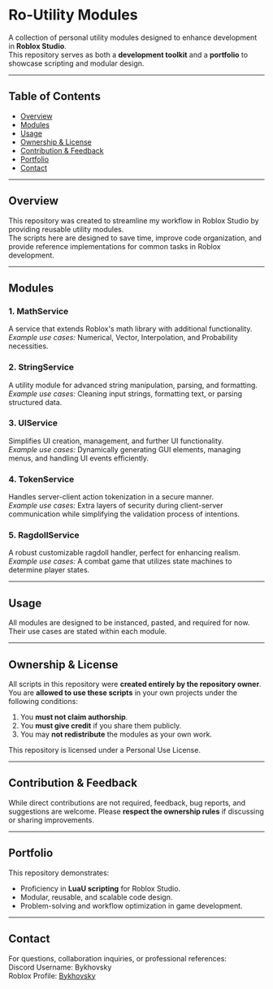 # Ro-Utility Modules

A collection of personal utility modules designed to enhance development in **Roblox Studio**.  
This repository serves as both a **development toolkit** and a **portfolio** to showcase scripting and modular design.

---

## Table of Contents
- [Overview](#overview)
- [Modules](#modules)
- [Usage](#usage)
- [Ownership & License](#ownership--license)
- [Contribution & Feedback](#contribution--feedback)
- [Portfolio](#portfolio)
- [Contact](#contact)

---

## Overview

This repository was created to streamline my workflow in Roblox Studio by providing reusable utility modules.  
The scripts here are designed to save time, improve code organization, and provide reference implementations for common tasks in Roblox development.

---

## Modules

### 1. **MathService**
A service that extends Roblox's math library with additional functionality.  
*Example use cases:* Numerical, Vector, Interpolation, and Probability necessities.

### 2. **StringService**
A utility module for advanced string manipulation, parsing, and formatting.  
*Example use cases:* Cleaning input strings, formatting text, or parsing structured data.

### 3. **UIService**
Simplifies UI creation, management, and further UI functionality.  
*Example use cases:* Dynamically generating GUI elements, managing menus, and handling UI events efficiently.

### 4. **TokenService**
Handles server-client action tokenization in a secure manner.  
*Example use cases:* Extra layers of security during client-server communication while simplifying the validation process of intentions.

### 5. **RagdollService**
A robust customizable ragdoll handler, perfect for enhancing realism.
*Example use cases:* A combat game that utilizes state machines to determine player states.

---


## Usage

All modules are designed to be instanced, pasted, and required for now. Their use cases are stated within each module.

---

## Ownership & License

All scripts in this repository were **created entirely by the repository owner**.
You are **allowed to use these scripts** in your own projects under the following conditions:

1. You **must not claim authorship**.
2. You **must give credit** if you share them publicly.
3. You may **not redistribute** the modules as your own work.

This repository is licensed under a Personal Use License.

---

## Contribution & Feedback

While direct contributions are not required, feedback, bug reports, and suggestions are welcome.
Please **respect the ownership rules** if discussing or sharing improvements.

---

## Portfolio

This repository demonstrates:
* Proficiency in **LuaU scripting** for Roblox Studio.
* Modular, reusable, and scalable code design.
* Problem-solving and workflow optimization in game development.

---

## Contact

For questions, collaboration inquiries, or professional references:  
Discord Username: Bykhovsky  
Roblox Profile: [Bykhovsky](https://www.roblox.com/users/553039703/profile)
